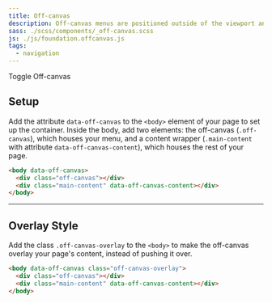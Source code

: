 ```yaml
---
title: Off-canvas
description: Off-canvas menus are positioned outside of the viewport and slide in when activated. Setting up an off-canvas layout in Foundation is super easy.
sass: ./scss/components/_off-canvas.scss
js: ./js/foundation.offcanvas.js
tags:
  - navigation
---
```


<a class="button" data-toggle="body">Toggle Off-canvas</a>
 
## Setup
 
Add the attribute `data-off-canvas` to the `<body>` element of your page to set up the container. Inside the body, add two elements: the off-canvas (`.off-canvas`), which houses your menu, and a content wrapper (`.main-content` with attribute `data-off-canvas-content`), which houses the rest of your page.

```html
<body data-off-canvas>
  <div class="off-canvas"></div>
  <div class="main-content" data-off-canvas-content></div>
</body>
```

---

## Overlay Style

Add the class `.off-canvas-overlay` to the `<body>` to make the off-canvas overlay your page's content, instead of pushing it over.

```html
<body data-off-canvas class="off-canvas-overlay">
  <div class="off-canvas"></div>
  <div class="main-content" data-off-canvas-content></div>
</body>
```